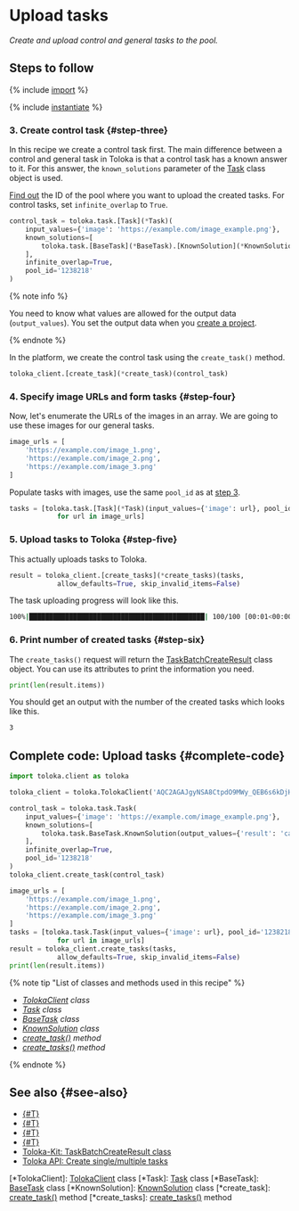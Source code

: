 # Upload tasks

_Create and upload control and general tasks to the pool._

## Steps to follow

{% include [import](../_includes/recipes/import.md) %}

{% include [instantiate](../_includes/recipes/instantiate.md) %}

### 3. Create control task {#step-three}

In this recipe we create a control task first. The main difference between a control and general task in Toloka is that a control task has a known answer to it. For this answer, the `known_solutions` parameter of the [Task](../reference/toloka.client.task.Task.md) class object is used.

[Find out](./get-pools.md) the ID of the pool where you want to upload the created tasks. For control tasks, set `infinite_overlap` to `True`.

```python
control_task = toloka.task.[Task](*Task)(
    input_values={'image': 'https://example.com/image_example.png'},
    known_solutions=[
        toloka.task.[BaseTask](*BaseTask).[KnownSolution](*KnownSolution)(output_values={'result': 'cat'})
    ],
    infinite_overlap=True,
    pool_id='1238218'
)
```

{% note info %}

You need to know what values are allowed for the output data (`output_values`). You set the output data when you [create a project](./create-project.md#step-three).

{% endnote %}

In the platform, we create the control task using the `create_task()` method.

```python
toloka_client.[create_task](*create_task)(control_task)
```

### 4. Specify image URLs and form tasks {#step-four}

Now, let's enumerate the URLs of the images in an array. We are going to use these images for our general tasks.

```python
image_urls = [
    'https://example.com/image_1.png',
    'https://example.com/image_2.png',
    'https://example.com/image_3.png'
]
```

Populate tasks with images, use the same `pool_id` as at [step 3](#step-three).

```python
tasks = [toloka.task.[Task](*Task)(input_values={'image': url}, pool_id='1238218')
            for url in image_urls]
```

### 5. Upload tasks to Toloka {#step-five}

This actually uploads tasks to Toloka.

```python
result = toloka_client.[create_tasks](*create_tasks)(tasks,
            allow_defaults=True, skip_invalid_items=False)
```

The task uploading progress will look like this.

```bash
100%|████████████████████████████████████████████| 100/100 [00:01<00:00, 52.35it/s]
```

### 6. Print number of created tasks {#step-six}

The `create_tasks()` request will return the [TaskBatchCreateResult](../reference/toloka.client.batch_create_results.TaskBatchCreateResult.md) class object. You can use its attributes to print the information you need.

```python
print(len(result.items))
```

You should get an output with the number of the created tasks which looks like this.

```bash
3
```

## Complete code: Upload tasks {#complete-code}

```python
import toloka.client as toloka

toloka_client = toloka.TolokaClient('AQC2AGAJgyNSA8CtpdO9MWy_QEB6s6kDjHUoElE', 'PRODUCTION')

control_task = toloka.task.Task(
    input_values={'image': 'https://example.com/image_example.png'},
    known_solutions=[
        toloka.task.BaseTask.KnownSolution(output_values={'result': 'cat'})
    ],
    infinite_overlap=True,
    pool_id='1238218'
)
toloka_client.create_task(control_task)

image_urls = [
    'https://example.com/image_1.png',
    'https://example.com/image_2.png',
    'https://example.com/image_3.png'
]
tasks = [toloka.task.Task(input_values={'image': url}, pool_id='1238218')
            for url in image_urls]
result = toloka_client.create_tasks(tasks,
            allow_defaults=True, skip_invalid_items=False)
print(len(result.items))
```

{% note tip "List of classes and methods used in this recipe" %}

- _[TolokaClient](../reference/toloka.client.TolokaClient.md) class_
- _[Task](../reference/toloka.client.task.Task.md) class_
- _[BaseTask](../reference/toloka.client.task.BaseTask.md) class_
- _[KnownSolution](../reference/toloka.client.task.BaseTask.KnownSolution.md) class_
- _[create_task()](../reference/toloka.client.TolokaClient.create_task.md) method_
- _[create_tasks()](../reference/toloka.client.TolokaClient.create_tasks.md) method_

{% endnote %}

## See also {#see-also}

- [{#T}](../../guide/concepts/overview.md)
- [{#T}](./learn-basics.md)
- [{#T}](./use-cases.md)
- [{#T}](../../guide/concepts/goldenset.md)
- [Toloka-Kit: TaskBatchCreateResult class](../reference/toloka.client.batch_create_results.TaskBatchCreateResult.md)
- [Toloka API: Create single/multiple tasks](https://toloka.ai/docs/api/api-reference/#post-/tasks)

[*TolokaClient]: [TolokaClient](../reference/toloka.client.TolokaClient.md) class
[*Task]: [Task](../reference/toloka.client.task.Task.md) class
[*BaseTask]: [BaseTask](../reference/toloka.client.task.BaseTask.md) class
[*KnownSolution]: [KnownSolution](../reference/toloka.client.task.BaseTask.KnownSolution.md) class
[*create_task]: [create_task()](../reference/toloka.client.TolokaClient.create_task.md) method
[*create_tasks]: [create_tasks()](../reference/toloka.client.TolokaClient.create_tasks.md) method